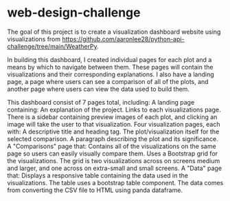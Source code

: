 # web-design-challenge

The goal of this project is to create a visualization dashboard website using visualizations from https://github.com/aaronlee28/python-api-challenge/tree/main/WeatherPy. 

In building this dashboard, I created individual pages for each plot and a means by which to navigate between them. These pages will contain the visualizations and their corresponding explanations. I also have a landing page, a page where users can see a comparison of all of the plots, and another page where users can view the data used to build them. 

This dashboard consist of 7 pages total, including: 
A landing page containing:
An explanation of the project.
Links to each visualizations page. There is a sidebar containing preview images of each plot, and clicking an image will take the user to that visualization.
Four visualization pages, each with:
A descriptive title and heading tag.
The plot/visualization itself for the selected comparison.
A paragraph describing the plot and its significance.
A "Comparisons" page that:
Contains all of the visualizations on the same page so users can easily visually compare them.
Uses a Bootstrap grid for the visualizations.
The grid is two visualizations across on screens medium and larger, and one across on extra-small and small screens.
A "Data" page that:
Displays a responsive table containing the data used in the visualizations.
The table uses a bootstrap table component.
The data comes from converting the CSV file to HTML using panda dataframe.

